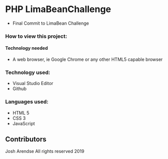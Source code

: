 # PHP LimaBeanChallenge

 - Final Commit to LimaBean Challenge

### How to view this project:

#### Technology needed
 - A web browser, ie Google Chrome or any other HTML5 capable browser

### Technology used:

- Visual Studio Editor
- Github

### Languages used:

- HTML 5
- CSS 3
- JavaScript

## Contributors

Josh Arendse All rights reserved 2019

